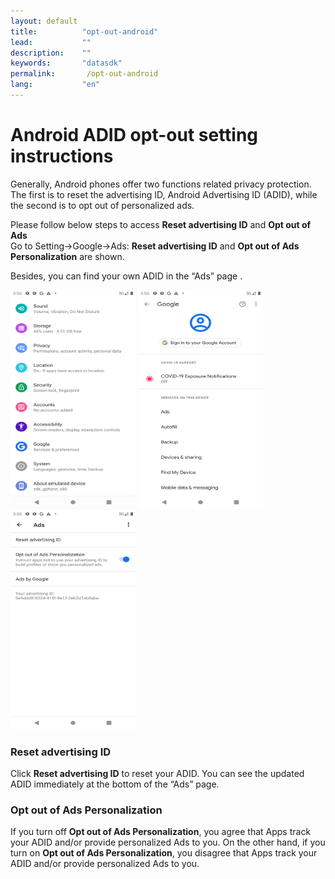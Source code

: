 ```yaml
---
layout: default
title:          "opt-out-android"
lead:           ""
description:    ""
keywords:       "datasdk"
permalink:       /opt-out-android
lang:           "en"
---
```


# Android ADID opt-out setting instructions


Generally, Android phones offer two functions related privacy protection. The first is to reset the advertising ID, Android Advertising ID (ADID), while the second is to opt out of personalized ads. 

Please follow below steps to access **Reset advertising ID** and **Opt out of Ads**  
Go to Setting→Google→Ads: **Reset advertising ID** and **Opt out of Ads Personalization** are shown.  

Besides, you can find your own ADID in the “Ads” page .

<img src="/docs/images/ADID_optout_1.png" alt="drawing" width="200" height="350"/> <img src="/docs/images/ADID_optout_2.png" alt="drawing" width="200" height="350"/> <img src="/docs/images/ADID_optout_3.png" alt="drawing" width="200" height="350"/>


### Reset advertising ID
Click **Reset advertising ID** to reset your ADID. You can see the updated ADID immediately at the bottom of the “Ads” page.

### Opt out of Ads Personalization
If you turn off **Opt out of Ads Personalization**, you agree that Apps track your ADID and/or provide personalized Ads to you. On the other hand, if you turn on **Opt out of Ads Personalization**, you disagree that Apps track your ADID and/or provide personalized Ads to you.
